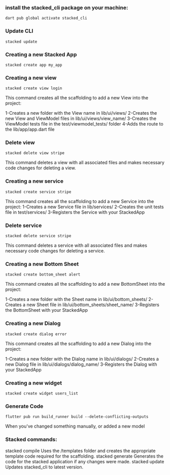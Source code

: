 ### install the stacked_cli package on your machine:
    dart pub global activate stacked_cli
### Update CLI
    stacked update


### Creating a new Stacked App
    stacked create app my_app

### Creating a new view
    stacked create view login
This command creates all the scaffolding to add a new View into the project:

1-Creates a new folder with the View name in lib/ui/views/
2-Creates the new View and ViewModel files in lib/ui/views/view_name/
3-Creates the ViewModel tests file in the test/viewmodel_tests/ folder
4-Adds the route to the lib/app/app.dart file

### Delete view
    stacked delete view stripe
This command deletes a view with all associated files and makes necessary code changes for deleting a view.

### Creating a new service
    stacked create service stripe
This command creates all the scaffolding to add a new Service into the project:
1-Creates a new Service file in lib/services/
2-Creates the unit tests file in test/services/
3-Registers the Service with your StackedApp

### Delete service
    stacked delete service stripe
This command deletes a service with all associated files and makes necessary code changes for deleting a service.

### Creating a new Bottom Sheet
    stacked create bottom_sheet alert
This command creates all the scaffolding to add a new BottomSheet into the project:

1-Creates a new folder with the Sheet name in lib/ui/bottom_sheets/
2-Creates a new Sheet file in lib/ui/bottom_sheets/sheet_name/
3-Registers the BottomSheet with your StackedApp
### Creating a new Dialog
    stacked create dialog error
This command creates all the scaffolding to add a new Dialog into the project:

1-Creates a new folder with the Dialog name in lib/ui/dialogs/
2-Creates a new Dialog file in lib/ui/dialogs/dialog_name/
3-Registers the Dialog with your StackedApp
### Creating a new widget
    stacked create widget users_list

### Generate Code
    flutter pub run build_runner build --delete-conflicting-outputs
When you've changed something manually, or added a new model


### Stacked commands:
 stacked compile    Uses the /templates folder and creates the appropriate template code required for the scaffolding.
 stacked generate   Generates the code for the stacked application if any changes were made.
 stacked update     Updates stacked_cli to latest version.

